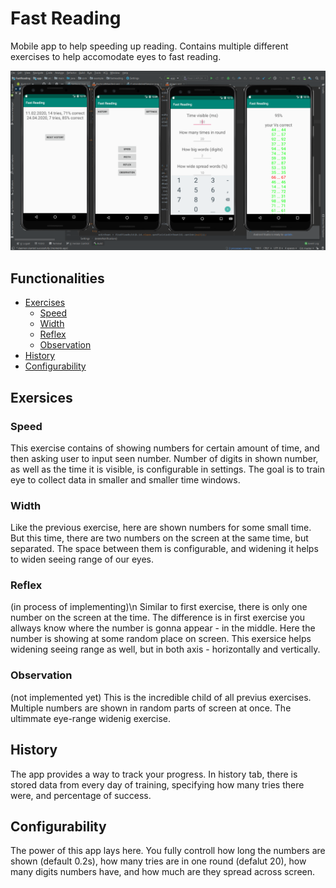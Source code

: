 # Fast Reading
Mobile app to help speeding up reading. Contains multiple different exercises to help accomodate eyes to fast reading.

![](app-overview.png)

## Functionalities

* [Exercises](#exercises)
  * [Speed](#speed)
  * [Width](#width)
  * [Reflex](#reflex)
  * [Observation](#observation)
* [History](#history)
* [Configurability](#configurability)

## Exersices

### Speed
This exercise contains of showing numbers for certain amount of time, and then asking user to input seen number. Number of digits in shown number, as well as the time it is visible, is configurable in settings.
The goal is to train eye to collect data in smaller and smaller time windows.

### Width
Like the previous exercise, here are shown numbers for some small time. But this time, there are two numbers on the screen at the same time, but separated. The space between them is configurable, and widening it helps to widen seeing range of our eyes.

### Reflex
(in process of implementing)\n
Similar to first exercise, there is only one number on the screen at the time. The difference is in first exercise you allways know where the number is gonna appear - in the middle. Here the number is showing at some random place on screen. This exersice helps widening seeing range as well, but in both axis - horizontally and vertically.

### Observation
(not implemented yet)
This is the incredible child of all previus exercises. Multiple numbers are shown in random parts of screen at once. The ultimmate eye-range widenig exercise.

## History
The app provides a way to track your progress. In history tab, there is stored data from every day of training, specifying how many tries there were, and percentage of success.

## Configurability
The power of this app lays here. You fully controll how long the numbers are shown (default 0.2s), how many tries are in one round (defalut 20), how many digits numbers have, and how much are they spread across screen.

